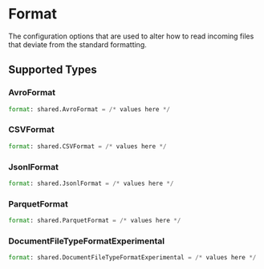 # Format

The configuration options that are used to alter how to read incoming files that deviate from the standard formatting.


## Supported Types

### AvroFormat

```python
format: shared.AvroFormat = /* values here */
```

### CSVFormat

```python
format: shared.CSVFormat = /* values here */
```

### JsonlFormat

```python
format: shared.JsonlFormat = /* values here */
```

### ParquetFormat

```python
format: shared.ParquetFormat = /* values here */
```

### DocumentFileTypeFormatExperimental

```python
format: shared.DocumentFileTypeFormatExperimental = /* values here */
```

